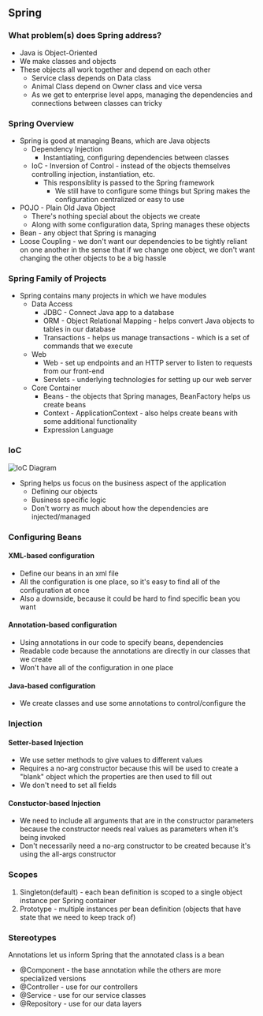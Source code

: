 ## Spring

### What problem(s) does Spring address?
- Java is Object-Oriented
- We make classes and objects
- These objects all work together and depend on each other
    - Service class depends on Data class
    - Animal Class depend on Owner class and vice versa
    - As we get to enterprise level apps, managing the dependencies and connections between classes can tricky
### Spring Overview
- Spring is good at managing Beans, which are Java objects
    - Dependency Injection
        - Instantiating, configuring dependencies between classes
    - IoC - Inversion of Control - instead of the objects themselves controlling injection, instantiation, etc.
        - This responsiblity is passed to the Spring framework
            - We still have to configure some things but Spring makes the configuration centralized or easy to use
- POJO - Plain Old Java Object
    - There's nothing special about the objects we create
    - Along with some configuration data, Spring manages these objects
- Bean - any object that Spring is managing
- Loose Coupling - we don't want our dependencies to be tightly reliant on one another in the sense that if we change one object, we don't want changing the other objects to be a big hassle

### Spring Family of Projects
- Spring contains many projects in which we have modules
    - Data Access
        - JDBC - Connect Java app to a database
        - ORM - Object Relational Mapping - helps convert Java objects to tables in our database
        - Transactions - helps us manage transactions - which is a set of commands that we execute
    - Web
        - Web - set up endpoints and an HTTP server to listen to requests from our front-end    
        - Servlets - underlying technologies for setting up our web server
    - Core Container
        - Beans - the objects that Spring manages, BeanFactory helps us create beans
        - Context - ApplicationContext - also helps create beans with some additional functionality
        - Expression Language

### IoC
![IoC Diagram](https://1.bp.blogspot.com/-BOuTHQx-pLM/X9GckR3esnI/AAAAAAAAk7I/WxKZefopkeENioYyBxKBwKzq6crsZhcjQCLcBGAsYHQ/w1200-h630-p-k-no-nu/Spring%2BDependency%2Binjection%2BIOC%2BContainer%2Bexample.jpg)
- Spring helps us focus on the business aspect of the application
    - Defining our objects
    - Business specific logic
    - Don't worry as much about how the dependencies are injected/managed

### Configuring Beans
#### XML-based configuration
- Define our beans in an xml file
- All the configuration is one place, so it's easy to find all of the configuration at once
- Also a downside, because it could be hard to find specific bean you want

#### Annotation-based configuration
- Using annotations in our code to specify beans, dependencies
- Readable code because the annotations are directly in our classes that we create
- Won't have all of the configuration in one place

#### Java-based configuration
- We create classes and use some annotations to control/configure the 


### Injection
#### Setter-based Injection
- We use setter methods to give values to different values
- Requires a no-arg constructor because this will be used to create a "blank" object which the properties are then used to fill out
- We don't need to set all fields
#### Constuctor-based Injection
- We need to include all arguments that are in the constructor parameters because the constructor needs real values as parameters when it's being invoked
- Don't necessarily need a no-arg constructor to be created because it's using the all-args constructor

### Scopes
1. Singleton(default) - each bean definition is scoped to a single object instance per Spring container
2. Prototype - multiple instances per bean definition (objects that have state that we need to keep track of)


### Stereotypes
Annotations let us inform Spring that the annotated class is a bean
- @Component - the base annotation while the others are more specialized versions
- @Controller - use for our controllers
- @Service - use for our service classes
- @Repository - use for our data layers